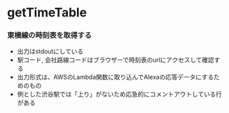 # getTimeTable
### 東横線の時刻表を取得する

* 出力はstdoutにしている
* 駅コード, 会社路線コードはブラウザーで時刻表のurlにアクセスして確認する
* 出力形式は、AWSのLambda関数に取り込んでAlexaの応答データにするためのもの
* 例とした渋谷駅では「上り」がないため応急的にコメントアウトしている行がある

